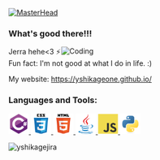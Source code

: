 [![MasterHead](https://media.giphy.com/media/v1.Y2lkPTc5MGI3NjExcWV4ZjYyb2tnN3IzMXBneWVnamRoY3BhN3ZxdjIybXM3NWlxbGVmZyZlcD12MV9pbnRlcm5hbF9naWZfYnlfaWQmY3Q9Zw/NthWke74IHiuOirJ0C/giphy.gif)](https://yshikagejira.github.io)
### What's good there!!!
<img align="right" alt="Coding" width="400" src="https://media.giphy.com/media/bGgsc5mWoryfgKBx1u/giphy.gif">

Jerra hehe<3
⚡ Fun fact: I'm not good at what I do in life. :)

My website:
https://yshikageone.github.io/

<h3 align="left">Languages and Tools:</h3>
<p align="left"> <a href="https://www.w3schools.com/cs/" target="_blank" rel="noreferrer"> <img src="https://raw.githubusercontent.com/devicons/devicon/master/icons/csharp/csharp-original.svg" alt="csharp" width="40" height="40"/> </a> <a href="https://www.w3schools.com/css/" target="_blank" rel="noreferrer"> <img src="https://raw.githubusercontent.com/devicons/devicon/master/icons/css3/css3-original-wordmark.svg" alt="css3" width="40" height="40"/> </a> <a href="https://www.w3.org/html/" target="_blank" rel="noreferrer"> <img src="https://raw.githubusercontent.com/devicons/devicon/master/icons/html5/html5-original-wordmark.svg" alt="html5" width="40" height="40"/> </a> <a href="https://www.java.com" target="_blank" rel="noreferrer"> <img src="https://raw.githubusercontent.com/devicons/devicon/master/icons/java/java-original.svg" alt="java" width="40" height="40"/> </a> <a href="https://developer.mozilla.org/en-US/docs/Web/JavaScript" target="_blank" rel="noreferrer"> <img src="https://raw.githubusercontent.com/devicons/devicon/master/icons/javascript/javascript-original.svg" alt="javascript" width="40" height="40"/> </a> <a href="https://www.python.org" target="_blank" rel="noreferrer"> <img src="https://raw.githubusercontent.com/devicons/devicon/master/icons/python/python-original.svg" alt="python" width="40" height="40"/> </a> </p>

<p><img align="left" src="https://github-readme-stats.vercel.app/api/top-langs?username=yshikagejira&show_icons=true&locale=en&layout=compact" alt="yshikagejira" /></p>
